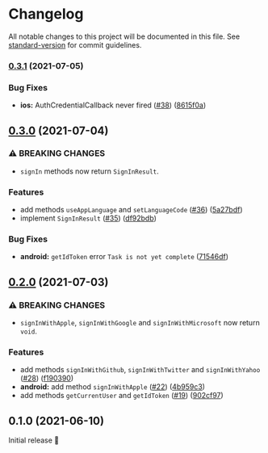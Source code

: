 # Changelog

All notable changes to this project will be documented in this file. See [standard-version](https://github.com/conventional-changelog/standard-version) for commit guidelines.

### [0.3.1](https://github.com/robingenz/capacitor-firebase-authentication/compare/v0.3.0...v0.3.1) (2021-07-05)


### Bug Fixes

* **ios:** AuthCredentialCallback never fired ([#38](https://github.com/robingenz/capacitor-firebase-authentication/issues/38)) ([8615f0a](https://github.com/robingenz/capacitor-firebase-authentication/commit/8615f0a8fa081f37e155e3d011b2b6b3df5a5757))

## [0.3.0](https://github.com/robingenz/capacitor-firebase-authentication/compare/v0.2.0...v0.3.0) (2021-07-04)


### ⚠ BREAKING CHANGES

* `signIn` methods now return `SignInResult`.

### Features

* add methods `useAppLanguage` and `setLanguageCode` ([#36](https://github.com/robingenz/capacitor-firebase-authentication/issues/36)) ([5a27bdf](https://github.com/robingenz/capacitor-firebase-authentication/commit/5a27bdf1edf2e43b63ec04201daece6718d053f8))
* implement `SignInResult` ([#35](https://github.com/robingenz/capacitor-firebase-authentication/issues/35)) ([df92bdb](https://github.com/robingenz/capacitor-firebase-authentication/commit/df92bdbdb8b8dab50f056c7a63cda0f5c1c9a1b5))


### Bug Fixes

* **android:** `getIdToken` error `Task is not yet complete` ([71546df](https://github.com/robingenz/capacitor-firebase-authentication/commit/71546dfd464f483671d2ba2eef72f7fe3b54c28d))

## [0.2.0](https://github.com/robingenz/capacitor-firebase-authentication/compare/v0.1.0...v0.2.0) (2021-07-03)


### ⚠ BREAKING CHANGES

* `signInWithApple`, `signInWithGoogle` and `signInWithMicrosoft` now return `void`.

### Features

* add methods `signInWithGithub`, `signInWithTwitter` and `signInWithYahoo` ([#28](https://github.com/robingenz/capacitor-firebase-authentication/issues/28)) ([f190390](https://github.com/robingenz/capacitor-firebase-authentication/commit/f1903904b050dddaaabd0456e68ae1b8f45c96e8))
* **android:** add method `signInWithApple` ([#22](https://github.com/robingenz/capacitor-firebase-authentication/issues/22)) ([4b959c3](https://github.com/robingenz/capacitor-firebase-authentication/commit/4b959c3c99d802fddfcf97eb0c3b80b24cb9d7be))
* add methods `getCurrentUser` and `getIdToken` ([#19](https://github.com/robingenz/capacitor-firebase-authentication/issues/19)) ([902cf97](https://github.com/robingenz/capacitor-firebase-authentication/commit/902cf9761e10bb2a4f7edb1764d42f748d7076fe))

## 0.1.0 (2021-06-10)

Initial release 🎉
